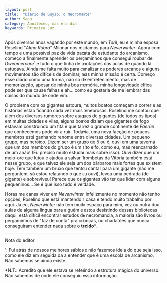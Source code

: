 ```yaml
---
layout: post
title:  "Diário de Guyzo, o Necromante"
author: Sepu
category: Anoiteceu, mas era dia
keywords: Primeira Luz.
---
```


Após diversos anos vagando por este mundo, em *Toril*, eu e minha esposa Roselind "*Alma Rubra*" Milnnar nos mudamos para *Neverwinter*. Agora com tempo e uma possível paz de vida pacata de estudante do arcanismo, começo a finalmente aprender os pergaminhos que consegui roubar de *Dweomercore*¹ e tudo o que tinha de anotações das aulas de quando lá estudava. Ainda me falta muito para canalizar os poderes arcanos e alguns movimentos são difíceis de dominar, mas minha missão é certa. Começo esse diário como uma forma, não só de entretenimento, mas de memorização, apesar de minha boa memória, minha longevidade élfica pode ser que cause falhas e ah... como eu gostaria de me lembrar das coisas do mundo de onde vim.

O problema com os gigantes estoura, muitos boatos começam a correr e as histórias estão ficando cada vez mais tenebrosas. Roselind me contou que além dos diversos rumores sobre ataques de gigantes (de todos os tipos) em muitas cidades e vilas, alguns boatos diziam que gigantes de fogo estavam construindo um titã e que talvez o grande continente de *Faerûn* que conhecemos pode vir a ruir. Todavia, uma nova facção de poucos membros está ganhando renome entre diversas cidades. Um pequeno grupo, mas heróico. Dizem ser um grupo de 5 ou 6, ouvi em uma taverna que um dos membros do grupo é um alto elfo, como eu, mas reencarnado de um anão! (Eu preciso muito estudar mais sobre isso). Ouvi dizer que um meio-orc que lutou e ajudou a salvar Trombetas da Vitória também está nesse grupo, e que talvez ele seja um dos bárbaros mais fortes que existem hoje. Tem também um bruxo que tentou cantar para um gigante (não me perguntem, só estou relatando o que eu ouvi), levou uma pedrada (de gigante) e sobreviveu! Parece que os gigantes vão ter que lidar com alguns pequeninos... Se é que isso tudo é verdade.

Horas me cansa viver em *Neverwinter*, infelizmente no momento não tenho opções, Roselind que está mantendo a casa e tendo muito trabalho por aqui. Já eu, *Neverwinter* não tem muito espaço para mim, vez ou outra dou aulas de alguma língua para alguém e estou desistindo dessas bibliotecas daqui, está difícil encontrar estudos de necromancia, a maioria são livros ou pergaminhos de "faz de conta" pra crianças, ou charlatões que nunca conseguiram entender nada sobre o **tecido***.

----
Nota do editor

¹: Fui atrás de nossos melhores sábios e não fazemos ideia do que seja isso, como ele diz em seguida da a entender que é uma escola de arcanismo.
Não sabemos se ainda existe.

*N.T.: Acredito que ele estava se referindo a estrutura mágica do universo. Não sabemos de onde ele conseguiu essa informação.